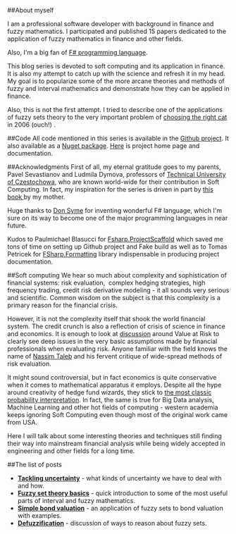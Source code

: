##About myself

I am a professional software developer with background in finance and fuzzy mathematics. I participated and published 15 papers dedicated to the application of fuzzy mathematics in finance and other fields.

Also, I'm a big fan of <a href="http://en.wikipedia.org/wiki/F_Sharp_(programming_language)">F# programming language</a>.

This blog series is devoted to soft computing and its application in finance. It is also my attempt to catch up with the science and refresh it in my head. My goal is to popularize some of the more arcane theories and methods of fuzzy and interval mathematics and demonstrate how they can be applied in finance.

Also, this is not the first attempt. I tried to describe one of the applications of fuzzy sets theory to the very important problem of <a href="http://multicriteria.blogspot.com/2006/10/if-decision-problem-is-not-multiple.html">choosing the right cat</a> in 2006 (ouch!) .

##Code
All code mentioned in this series is available in the <a href="https://github.com/dsevastianov/FSharp.Fuzzy">Github project</a>. It also available as a <a href="https://www.nuget.org/packages/FSharp.Fuzzy/">Nuget package</a>. <a href="http://dsevastianov.github.io/FSharp.Fuzzy/">Here</a> is project home page and documentation.

##Acknowledgments
First of all, my eternal gratitude goes to my parents, Pavel Sevastianov and Ludmila Dymova, professors of [Technical University of Czestochowa](http://www.pcz.pl/english/), who are known world-wide for their contribution in Soft Computing. In fact, my inspiration for the series is driven in part by <a href="http://www.springer.com/engineering/computational+intelligence+and+complexity/book/978-3-642-17718-7">this book </a> by my mother.

Huge thanks to [Don Syme](http://research.microsoft.com/en-us/people/dsyme/) for inventing wonderful F# language, which I'm sure on its way to become one of the major programming languages in near future.

Kudos to Paulmichael Blasucci for <a href="https://github.com/fsprojects/FSharp.ProjectScaffold">Fsharp.ProjectScaffold</a> which saved me tons of time on setting up Github project and Fake build as well as to Tomas Petricek for <a href="https://github.com/tpetricek/FSharp.Formatting">FSharp.Formatting</a> library indispensable in producing project documentation.

##Soft computing
We hear so much about complexity and sophistication of financial systems: risk evaluation,  complex hedging strategies, high frequency trading, credit risk derivative modeling - it all sounds very serious and scientific. Common wisdom on the subject is that this complexity is a primary reason for the financial crisis.

However, it is not the complexity itself that shook the world financial system. The credit crunch is also a reflection of crisis of science in finance and economics. It is enough to look at <a href="http://en.wikipedia.org/wiki/Value_at_risk#Criticism">discussion</a> around Value at Risk to clearly see deep issues in the very basic assumptions made by financial professionals when evaluating risk. Anyone familiar with the field knows the name of <a href="http://en.wikipedia.org/wiki/Nassim_Nicholas_Taleb">Nassim Taleb</a> and his fervent critique of wide-spread methods of risk evaluation. 

It might sound controversial, but in fact economics is quite conservative when it comes to mathematical apparatus it employs. Despite all the hype around creativity of hedge fund wizards, they stick to <a href="http://en.wikipedia.org/wiki/Bayesian_probability">the most classic probability interpretation</a>. In fact, the same is true for Big Data analysis, Machine Learning and other hot fields of computing - western academia keeps ignoring Soft Computing even though most of the original work came from USA.

Here I will talk about some interesting theories and techniques still finding their way into mainstream financial analysis while being widely accepted in engineering and other fields for a long time.

##The list of posts
* [**Tackling uncertainty**](http://fuzzyfsharp.wordpress.com/2013/11/04/uncertainty/) - what kinds of uncertainty we have to deal with and how.
* [**Fuzzy set theory basics**](http://fuzzyfsharp.wordpress.com/2013/11/07/fuzzy-set-theory-basics/) - quick introduction to some of the most useful parts of interval and fuzzy mathematics.
* **[Simple bond valuation](http://fuzzyfsharp.wordpress.com/2013/12/09/simple-bond-valuation/)** - an application of fuzzy sets to bond valuation with examples.
* **[Defuzzification](http://fuzzyfsharp.wordpress.com/2013/12/24/defuzzification/)** - discussion of ways to reason about fuzzy sets.
